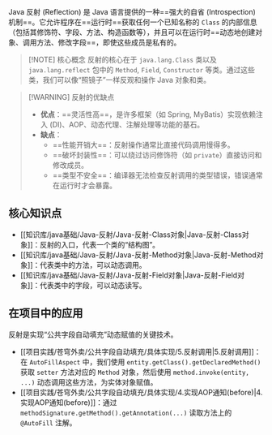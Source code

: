 
Java 反射 (Reflection) 是 Java 语言提供的一种==强大的自省 (Introspection) 机制==。它允许程序在==运行时==获取任何一个已知名称的 `Class` 的内部信息（包括其修饰符、字段、方法、构造函数等），并且可以在运行时==动态地创建对象、调用方法、修改字段==，即使这些成员是私有的。

> [!NOTE] 核心概念
> 反射的核心在于 `java.lang.Class` 类以及 `java.lang.reflect` 包中的 `Method`, `Field`, `Constructor` 等类。通过这些类，我们可以像“照镜子”一样反观和操作 Java 对象和类。

> [!WARNING] 反射的优缺点
> * **优点**：==灵活性高==，是许多框架（如 Spring, MyBatis）实现依赖注入 (DI)、AOP、动态代理、注解处理等功能的基石。
> * **缺点**：
>     * ==性能开销大==：反射操作通常比直接代码调用慢得多。
>     * ==破坏封装性==：可以绕过访问修饰符（如 `private`）直接访问和修改成员。
>     * ==类型不安全==：编译器无法检查反射调用的类型错误，错误通常在运行时才会暴露。

## 核心知识点
- [[知识库/java基础/Java-反射/Java-反射-Class对象|Java-反射-Class对象]]：反射的入口，代表一个类的“结构图”。
- [[知识库/java基础/Java-反射/Java-反射-Method对象|Java-反射-Method对象]]：代表类中的方法，可以动态调用。
- [[知识库/java基础/Java-反射/Java-反射-Field对象|Java-反射-Field对象]]：代表类中的字段，可以动态读写。

## 在项目中的应用
反射是实现“公共字段自动填充”动态赋值的关键技术。
- [[项目实践/苍穹外卖/公共字段自动填充/具体实现/5.反射调用|5.反射调用]]：在 `AutoFillAspect` 中，我们使用 `entity.getClass().getDeclaredMethod()` 获取 `setter` 方法对应的 `Method` 对象，然后使用 `method.invoke(entity, ...)` 动态调用这些方法，为实体对象赋值。
- [[项目实践/苍穹外卖/公共字段自动填充/具体实现/4.实现AOP通知(before)|4.实现AOP通知(before)]]：通过 `methodSignature.getMethod().getAnnotation(...)` 读取方法上的 `@AutoFill` 注解。